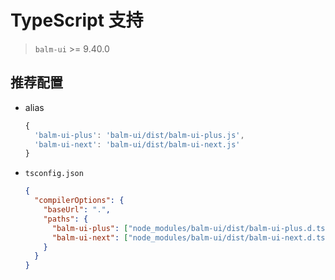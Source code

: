 # TypeScript 支持

> `balm-ui` >= 9.40.0

## 推荐配置

- alias

  ```js
  {
    'balm-ui-plus': 'balm-ui/dist/balm-ui-plus.js',
    'balm-ui-next': 'balm-ui/dist/balm-ui-next.js'
  }
  ```

- `tsconfig.json`

  ```json
  {
    "compilerOptions": {
      "baseUrl": ".",
      "paths": {
        "balm-ui-plus": ["node_modules/balm-ui/dist/balm-ui-plus.d.ts"],
        "balm-ui-next": ["node_modules/balm-ui/dist/balm-ui-next.d.ts"]
      }
    }
  }
  ```
